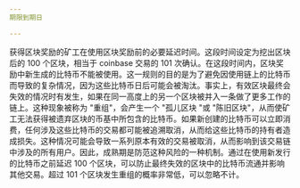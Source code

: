 ```yaml
---
期限到期日

---
```

获得区块奖励的矿工在使用区块奖励前的必要延迟时间。这段时间设定为挖出区块后的 100 个区块，相当于 coinbase 交易的 101 次确认。在这段时间内，区块奖励中新生成的比特币不能被使用。这一规则的目的是为了避免因使用链上的比特币而导致的复杂情况，因为这些比特币日后可能会被淘汰。事实上，有效区块最终会失效的情况时有发生，如果在同一高度上的另一个区块被并入一条做了更多工作的链上。这种现象被称为 "重组"，会产生一个 "孤儿区块 "或 "陈旧区块"，从而使矿工无法获得被遗弃区块的币基中所包含的比特币。如果新创建的比特币可以立即消费，任何涉及这些比特币的交易都可能被追溯取消，从而给这些比特币的持有者造成损失。这种情况可能会导致一系列原本有效的交易被取消，从而影响到该交易链中涉及的所有用户。因此，成熟期是防范这种风险的一种机制。通过在使用新发行的比特币之前延迟 100 个区块，可以防止最终失效的区块中的比特币流通并影响其他交易。超过 101 个区块发生重组的概率非常低，可以忽略不计。